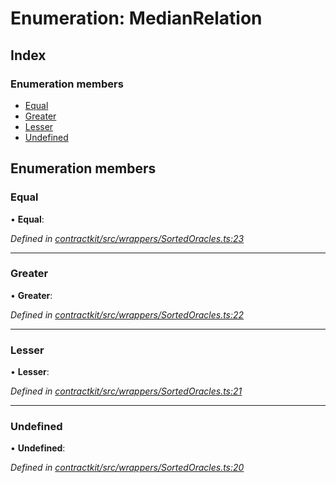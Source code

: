 # Enumeration: MedianRelation

## Index

### Enumeration members

* [Equal](_wrappers_sortedoracles_.medianrelation.md#equal)
* [Greater](_wrappers_sortedoracles_.medianrelation.md#greater)
* [Lesser](_wrappers_sortedoracles_.medianrelation.md#lesser)
* [Undefined](_wrappers_sortedoracles_.medianrelation.md#undefined)

## Enumeration members

###  Equal

• **Equal**:

*Defined in [contractkit/src/wrappers/SortedOracles.ts:23](https://github.com/celo-org/celo-monorepo/blob/master/packages/sdk/contractkit/src/wrappers/SortedOracles.ts#L23)*

___

###  Greater

• **Greater**:

*Defined in [contractkit/src/wrappers/SortedOracles.ts:22](https://github.com/celo-org/celo-monorepo/blob/master/packages/sdk/contractkit/src/wrappers/SortedOracles.ts#L22)*

___

###  Lesser

• **Lesser**:

*Defined in [contractkit/src/wrappers/SortedOracles.ts:21](https://github.com/celo-org/celo-monorepo/blob/master/packages/sdk/contractkit/src/wrappers/SortedOracles.ts#L21)*

___

###  Undefined

• **Undefined**:

*Defined in [contractkit/src/wrappers/SortedOracles.ts:20](https://github.com/celo-org/celo-monorepo/blob/master/packages/sdk/contractkit/src/wrappers/SortedOracles.ts#L20)*
